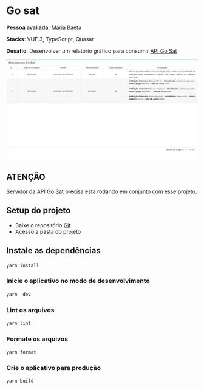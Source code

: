 # Go sat

**Pessoa avaliada:** [Maria Baeta](https://github.com/mariabaeta27)

**Stacks**: VUE 3, TypeScript, Quasar

**Desafio**: Desenvolver um relatório gráfico para consumir [API Go Sat](https://github.com/mariabaeta27/api-go-sat)

![Descrição da Imagem](./public/assets/front.png)

## ATENÇÃO

[Servidor](https://github.com/mariabaeta27/api-go-sat) da API Go Sat precisa está rodando em conjunto com esse projeto.

## Setup do projeto

- Baixe o repositório [Git](https://github.com/mariabaeta27/go_sat)
- Acesso a pasta do projeto

## Instale as dependências

```bash
yarn install
```

### Inicie o aplicativo no modo de desenvolvimento

```bash
yarn  dev
```

### Lint os arquivos

```bash
yarn lint

```

### Formate os arquivos

```bash
yarn format

```

### Crie o aplicativo para produção

```bash
yarn build
```
